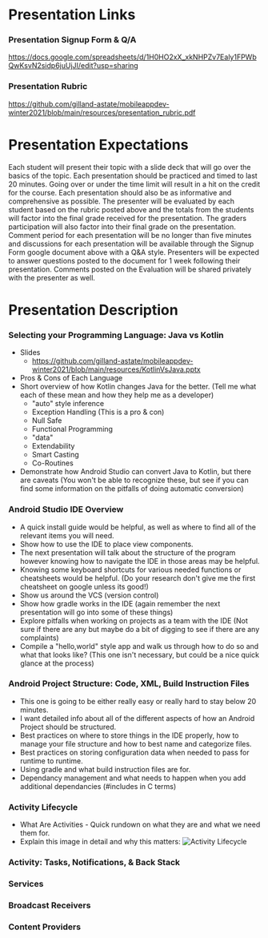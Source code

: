 # Presentation Links

### Presentation Signup Form & Q/A
https://docs.google.com/spreadsheets/d/1H0HO2xX_xkNHPZv7Ealy1FPWbQwKsvN2sidp6juUjJI/edit?usp=sharing

### Presentation Rubric
https://github.com/gilland-astate/mobileappdev-winter2021/blob/main/resources/presentation_rubric.pdf


# Presentation Expectations
Each student will present their topic with a slide deck that will go over the basics of the topic. Each presentation should be practiced and timed to last 20 minutes. Going over or under the time limit will result in a hit on the credit for the course. Each presentation should also be as informative and comprehensive as possible. The presenter will be evaluated by each student based on the rubric posted above and the totals from the students will factor into the final grade received for the presentation. The graders participation will also factor into their final grade on the presentation. Comment period for each presentation will be no longer than five minutes and discussions for each presentation will be available through the Signup Form google document above with a Q&A style. Presenters will be expected to answer questions posted to the document for 1 week following their presentation. Comments posted on the Evaluation will be shared privately with the presenter as well.

# Presentation Description

### Selecting your Programming Language: Java vs Kotlin
* Slides 
    * https://github.com/gilland-astate/mobileappdev-winter2021/blob/main/resources/KotlinVsJava.pptx
* Pros & Cons of Each Language
* Short overview of how Kotlin changes Java for the better. (Tell me what each of these mean and how they help me as a developer)
    * "auto" style inference
    * Exception Handling (This is a pro & con)
    * Null Safe
    * Functional Programming
    * "data"
    * Extendability
    * Smart Casting
    * Co-Routines
* Demonstrate how Android Studio can convert Java to Kotlin, but there are caveats (You won't be able to recognize these, but see if you can find some information on the pitfalls of doing automatic conversion)

### Android Studio IDE Overview
* A quick install guide would be helpful, as well as where to find all of the relevant items you will need.
* Show how to use the IDE to place view components.
* The next presentation will talk about the structure of the program however knowing how to navigate the IDE in those areas may be helpful.
* Knowing some keyboard shortcuts for various needed functions or cheatsheets would be helpful. (Do your research don't give me the first cheatsheet on google unless its good!)
* Show us around the VCS (version control)
* Show how gradle works in the IDE (again remember the next presentation will go into some of these things)
* Explore pitfalls when working on projects as a team with the IDE (Not sure if there are any but maybe do a bit of digging to see if there are any complaints)
* Compile a "hello,world" style app and walk us through how to do so and what that looks like? (This one isn't necessary, but could be a nice quick glance at the process)


### Android Project Structure: Code, XML, Build Instruction Files
* This one is going to be either really easy or really hard to stay below 20 minutes.
* I want detailed info about all of the different aspects of how an Android Project should be structured.
* Best practices on where to store things in the IDE properly, how to manage your file structure and how to best name and categorize files.
* Best practices on storing configuration data when needed to pass for runtime to runtime.
* Using gradle and what build instruction files are for.
* Dependancy management and what needs to happen when you add additional dependancies (#includes in C terms)

### Activity Lifecycle
* What Are Activities - Quick rundown on what they are and what we need them for.
* Explain this image in detail and why this matters:
![Activity Lifecycle](https://developer.android.com/guide/components/images/activity_lifecycle.png)

### Activity: Tasks, Notifications, & Back Stack


### Services
### Broadcast Receivers
### Content Providers